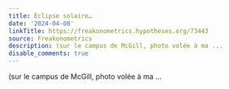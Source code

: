 ```yaml
---
title: Éclipse solaire…
date: '2024-04-08'
linkTitle: https://freakonometrics.hypotheses.org/73443
source: Freakonometrics
description: (sur le campus de McGill, photo volée à ma ...
disable_comments: true
---
```

(sur le campus de McGill, photo volée à ma ...